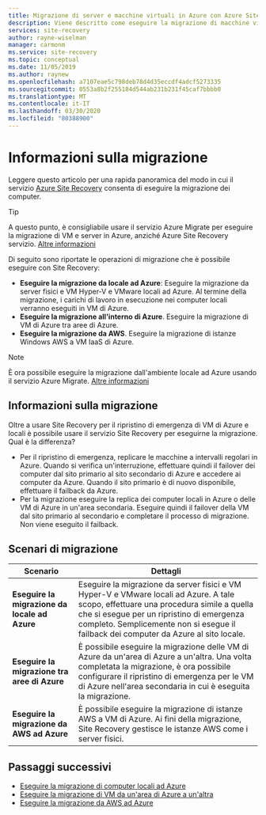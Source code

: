 ```yaml
---
title: Migrazione di server e macchine virtuali in Azure con Azure Site Recovery
description: Viene descritto come eseguire la migrazione di macchine virtuali IaaS e locali in Azure usando il servizio Azure Site Recovery.
services: site-recovery
author: rayne-wiselman
manager: carmonm
ms.service: site-recovery
ms.topic: conceptual
ms.date: 11/05/2019
ms.author: raynew
ms.openlocfilehash: a7107eae5c798deb78d4d35eccdf4adcf5273335
ms.sourcegitcommit: 0553a8b2f255184d544ab231b231f45caf7bbbb0
ms.translationtype: MT
ms.contentlocale: it-IT
ms.lasthandoff: 03/30/2020
ms.locfileid: "80388900"
---
```

# <a name="about-migration"></a>Informazioni sulla migrazione

Leggere questo articolo per una rapida panoramica del modo in cui il servizio [Azure Site Recovery](site-recovery-overview.md) consenta di eseguire la migrazione dei computer. 

> [!TIP]
> A questo punto, è consigliabile usare il servizio Azure Migrate per eseguire la migrazione di VM e server in Azure, anziché Azure Site Recovery servizio. [Altre informazioni](../migrate/migrate-services-overview.md)


Di seguito sono riportate le operazioni di migrazione che è possibile eseguire con Site Recovery:

- **Eseguire la migrazione da locale ad Azure**: Eseguire la migrazione da server fisici e VM Hyper-V e VMware locali ad Azure. Al termine della migrazione, i carichi di lavoro in esecuzione nei computer locali verranno eseguiti in VM di Azure. 
- **Eseguire la migrazione all'interno di Azure**. Eseguire la migrazione di VM di Azure tra aree di Azure. 
- **Eseguire la migrazione da AWS**. Eseguire la migrazione di istanze Windows AWS a VM IaaS di Azure. 

> [!NOTE]
> È ora possibile eseguire la migrazione dall'ambiente locale ad Azure usando il servizio Azure Migrate. [Altre informazioni](../migrate/migrate-overview.md)

## <a name="what-do-we-mean-by-migration"></a>Informazioni sulla migrazione

Oltre a usare Site Recovery per il ripristino di emergenza di VM di Azure e locali è possibile usare il servizio Site Recovery per eseguirne la migrazione. Qual è la differenza?

- Per il ripristino di emergenza, replicare le macchine a intervalli regolari in Azure. Quando si verifica un'interruzione, effettuare quindi il failover dei computer dal sito primario al sito secondario di Azure e accedere ai computer da Azure. Quando il sito primario è di nuovo disponibile, effettuare il failback da Azure.
- Per la migrazione eseguire la replica dei computer locali in Azure o delle VM di Azure in un'area secondaria. Eseguire quindi il failover della VM dal sito primario al secondario e completare il processo di migrazione. Non viene eseguito il failback.  


## <a name="migration-scenarios"></a>Scenari di migrazione

**Scenario** | **Dettagli**
--- | ---
**Eseguire la migrazione da locale ad Azure** | Eseguire la migrazione da server fisici e VM Hyper-V e VMware locali ad Azure. A tale scopo, effettuare una procedura simile a quella che si esegue per un ripristino di emergenza completo. Semplicemente non si esegue il failback dei computer da Azure al sito locale.
**Eseguire la migrazione tra aree di Azure** | È possibile eseguire la migrazione delle VM di Azure da un'area di Azure a un'altra. Una volta completata la migrazione, è ora possibile configurare il ripristino di emergenza per le VM di Azure nell'area secondaria in cui è eseguita la migrazione.
**Eseguire la migrazione da AWS ad Azure** | È possibile eseguire la migrazione di istanze AWS a VM di Azure. Ai fini della migrazione, Site Recovery gestisce le istanze AWS come i server fisici. 

## <a name="next-steps"></a>Passaggi successivi

- [Eseguire la migrazione di computer locali ad Azure](migrate-tutorial-on-premises-azure.md)
- [Eseguire la migrazione di VM da un'area di Azure a un'altra](azure-to-azure-tutorial-migrate.md)
- [Eseguire la migrazione da AWS ad Azure](migrate-tutorial-aws-azure.md)
